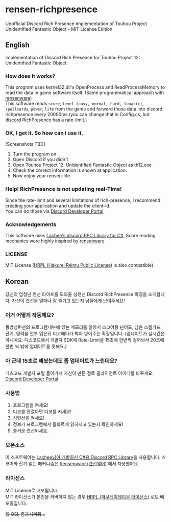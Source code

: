 # rensen-richpresence
Unofficial Discord Rich Presence Implementation of Touhou Project Unidentified Fantastic Object - MIT License Edition

## English
Implementation of Discord Rich Presence for Touhou Project 12: Unidentified Fantastic Object.  
  
### How does it works?
This program uses kernel32.dll's OpenProcess and ReadProcessMemory to read the data in game software itself. (Same programmatical approach with [rensenware](https://github.com/0x00000FF/rensenware-cut))  
This software reads `score`, `level (easy, normal, hard, lunatic)`, `spellcards`, `power`, `life` from the game and forward those data into discord richpresence every 20000ms (you can change that in Config.cs, but discord RichPresence has a rate-limit.)

### OK, I get it. So how can i use it.
[Screenshots TBD]  
1. Turn the program on
2. Open Discord if you didn't
3. Open Touhou Project 12: Unidentified Fantastic Object as th12.exe
4. Check the correct information is shown at application.
5. Now enjoy your rensen-life

### Help! RichPresence is not updating real-Time!
Since the rate-limit and several limitations of rich-presence, I recommend creating your application and update the client-id.  
You can do those via [Discord Developer Portal](https://discordapp.com/developers).

### Acknowledgements
This software uses [Lachee's discord RPC Library for C#](https://github.com/Lachee/discord-rpc-csharp), Score reading mechanics were highly inspired by [rensenware](https://github.com/0x00000FF/rensenware-cut)

### LICENSE
MIT License ([HRPL (Hakurei Reimu Public License)](https://github.com/Alex4386/HRPL) is also compatible)

## Korean
당신의 엄청난 련선 라이프를 도와줄 성련선 Discord RichPresence 확장을 소개합니다. 자신이 련선을 얼마나 잘 즐기고 있는지 남들에게 보여주세요!

### 이거 어떻게 작동해요?
동방성련선의 프로그램내부에 있는 메모리를 읽어서 스코어랑 난이도, 남은 스펠카드, 잔기, 영력을 전부 읽은뒤 디코에다가 박아 넣어주는 확장입니다.
(업데이트가 실시간은 아니예요. 디스코드에서 개발자 SDK에 Rate-Limit을 15초에 한번씩 걸어놔서 20초에 한번 씩 밖에 업데이트를 못해요.)  

### 아 근데 15초로 해놨는데도 좀 업데이트가 느린데요?
디스코드 개발자 포털 들어가서 자신이 만든 걸로 클라이언트 아이디를 바꾸세요. [Discord Developer Portal](https://discordapp.com/developers)

### 사용법
1. 프로그램을 켜세요!
2. 디코를 안켰다면 디코를 켜세요!
3. 성련선을 켜세요!
4. 정보가 프로그램에서 올바르게 읽혀지고 있는지 확인하세요!
5. 즐거운 련선되세요.

### 오픈소스
이 소프트웨어는 [Lachee님이 개발하신 C#용 Discord RPC Library](https://github.com/Lachee/discord-rpc-csharp)을 사용합니다. 스코어와 잔기 읽는 매커니즘은 [Rensenware (련선웨어)](https://github.com/0x00000FF/rensenware-cut) 에서 차용했어요.  

### 라이선스
MIT License로 배포됩니다.  
MIT 라이선스가 본인을 커버하지 않는 경우 [HRPL (하쿠레이레이무 라이선스)](https://github.com/Alex4386/HRPL) 로도 배포중입니다.  

~~힝 OSI, 통과시켜줘...~~
